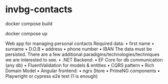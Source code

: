 # invbg-contacts

docker compose build

docker compose up

Web app for managing personal contacts
 Required data:
•	first name
•	surname
•	D.O.B
•	address
•	phone number
•	IBAN
 The data must be persisted.
 There are a few additional paradigms/technologies/techniques we are interested to see.
•	.NET Backend:
•	EF Core for db communication (any db)
•	FluentValidation for models & entities
•	CQRS pattern
•	Rich Domain Model
•	Angular frontend: 
•	ngrx Store
•	PrimeNG components
•	Playwright or cypress e2e test (1 is enough)